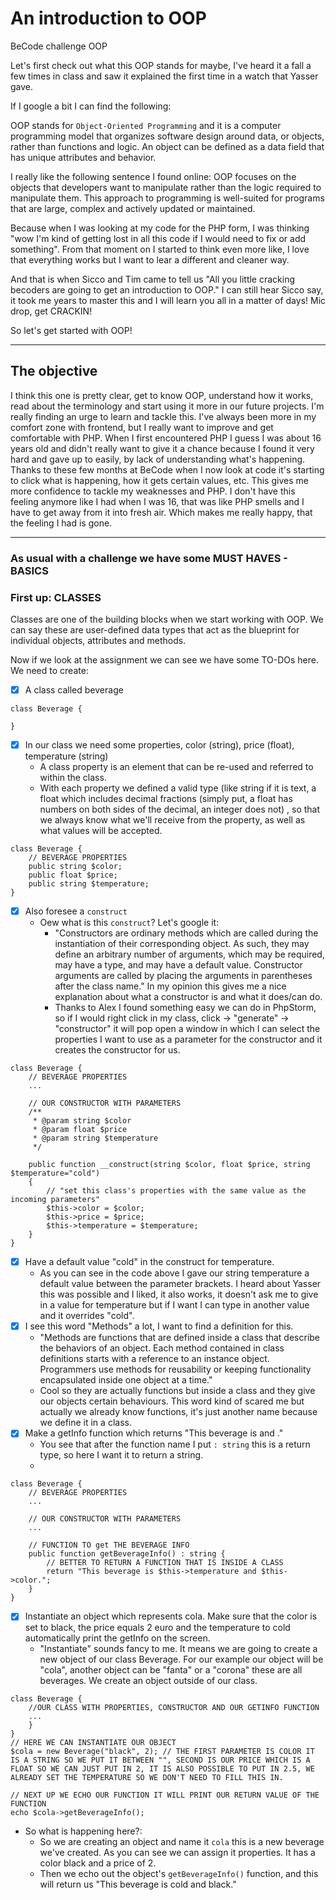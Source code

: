 # An introduction to OOP
BeCode challenge OOP

Let's first check out what this OOP stands for maybe, I've heard it a fall a few times in class and
saw it explained the first time in a watch that Yasser gave.

If I google a bit I can find the following:

OOP stands for `Object-Oriented Programming` and it is a computer programming model that organizes software design 
around data, or objects, rather than functions and logic. An object can be defined as a data field that has unique 
attributes and behavior. 

I really like the following sentence I found online:
OOP focuses on the objects that developers want to manipulate rather than the logic required to manipulate them. 
This approach to programming is well-suited for programs that are large, complex and actively updated or maintained.

Because when I was looking at my code for the PHP form, I was thinking "wow I'm kind of getting lost in all this code if I would need to fix or add something".
From that moment on I started to think even more like, I love that everything works but I want to lear a different and cleaner way.

And that is when Sicco and Tim came to tell us "All you little cracking becoders are going to get an introduction to OOP."
I can still hear Sicco say, it took me years to master this and I will learn you all in a matter of days! Mic drop, get CRACKIN!

So let's get started with OOP!

****

## The objective

I think this one is pretty clear, get to know OOP, understand how it works, read about the terminology and start using it more in our future projects.
I'm really finding an urge to learn and tackle this. I've always been more in my comfort zone with frontend, but I really want to 
improve and get comfortable with PHP. When I first encountered PHP I guess I was about 16 years old and didn't really want to give it a chance
because I found it very hard and gave up to easily, by lack of understanding what's happening. Thanks to these few months at BeCode 
when I now look at code it's starting to click what is happening, how it gets certain values, etc. This gives me more confidence 
to tackle my weaknesses and PHP. I don't have this feeling anymore like I had when I was 16, that was like PHP smells and I 
have to get away from it into fresh air. Which makes me really happy, that the feeling I had is gone.

****

### As usual with a challenge we have some MUST HAVES - BASICS

### First up: CLASSES

Classes are one of the building blocks when we start working with OOP. We can say these are user-defined data types that act 
as the blueprint for individual objects, attributes and methods.

Now if we look at the assignment we can see we have some TO-DOs here.
We need to create:
- [x] A class called beverage
```
class Beverage { 

}
```
- [x] In our class we need some properties, color (string), price (float), temperature (string)
  - A class property is an element that can be re-used and referred to within the class.
  - With each property we defined a valid type (like string if it is text, a float which includes decimal fractions (simply put, a float has numbers on both sides of the decimal, an integer does not) , so that we always know what we'll receive from the property, as well as what values will be accepted.
```
class Beverage { 
    // BEVERAGE PROPERTIES
    public string $color;
    public float $price;
    public string $temperature;
}
```
- [x] Also foresee a `construct`
    - Oew what is this `construct`? Let's google it:
      - "Constructors are ordinary methods which are called during the instantiation of their corresponding object. As such, they may define an arbitrary number of arguments, which may be required, may have a type, and may have a default value. Constructor arguments are called by placing the arguments in parentheses after the class name." In my opinion this gives me a nice explanation about what a constructor is and what it does/can do.
      - Thanks to Alex I found something easy we can do in PhpStorm, so if I would right click in my class, click -> "generate" -> "constructor" it will pop open a window in which I can select the properties I want to use as a parameter for the constructor and it creates the constructor for us.
```
class Beverage { 
    // BEVERAGE PROPERTIES
    ...
    
    // OUR CONSTRUCTOR WITH PARAMETERS
    /**
     * @param string $color
     * @param float $price
     * @param string $temperature
     */

    public function __construct(string $color, float $price, string $temperature="cold")
    {
        // "set this class's properties with the same value as the incoming parameters"
        $this->color = $color;
        $this->price = $price;
        $this->temperature = $temperature;
    }
}
```
- [x] Have a default value "cold" in the construct for temperature.
  - As you can see in the code above I gave our string temperature a default value between the parameter brackets. I heard about Yasser this was possible and I liked, it also works, it doesn't ask me to give in a value for temperature but if I want I can type in another value and it overrides "cold".
- [x] I see this word "Methods" a lot, I want to find a definition for this.
  - "Methods are functions that are defined inside a class that describe the behaviors of an object. Each method contained in class definitions starts with a reference to an instance object. Programmers use methods for reusability or keeping functionality encapsulated inside one object at a time."
  - Cool so they are actually functions but inside a class and they give our objects certain behaviours. This word kind of scared me but actually we already know functions, it's just another name because we define it in a class.
- [x] Make a getInfo function which returns "This beverage is <temperature> and <color>."
  - You see that after the function name I put `: string` this is a return type, so here I want it to return a string.
  -   
```
class Beverage { 
    // BEVERAGE PROPERTIES
    ...
    
    // OUR CONSTRUCTOR WITH PARAMETERS
    ...
    
    // FUNCTION TO get THE BEVERAGE INFO
    public function getBeverageInfo() : string {
        // BETTER TO RETURN A FUNCTION THAT IS INSIDE A CLASS
        return "This beverage is $this->temperature and $this->color.";
    }
}
```
- [x] Instantiate an object which represents cola. Make sure that the color is set to black, the price equals 2 euro and the temperature to cold automatically print the getInfo on the screen.
    - "Instantiate" sounds fancy to me. It means we are going to create a new object of our class Beverage. For our example our object will be "cola", another object can be "fanta" or a "corona" these are all beverages. We create an object outside of our class.
```
class Beverage { 
    //OUR CLASS WITH PROPERTIES, CONSTRUCTOR AND OUR GETINFO FUNCTION
    ...
    }
}
// HERE WE CAN INSTANTIATE OUR OBJECT
$cola = new Beverage("black", 2); // THE FIRST PARAMETER IS COLOR IT IS A STRING SO WE PUT IT BETWEEN "", SECOND IS OUR PRICE WHICH IS A FLOAT SO WE CAN JUST PUT IN 2, IT IS ALSO POSSIBLE TO PUT IN 2.5, WE ALREADY SET THE TEMPERATURE SO WE DON'T NEED TO FILL THIS IN.

// NEXT UP WE ECHO OUR FUNCTION IT WILL PRINT OUR RETURN VALUE OF THE FUNCTION
echo $cola->getBeverageInfo();
```
- So what is happening here?:
  - So we are creating an object and name it `cola` this is a new beverage we've created. As you can see we can assign it properties. It has a color black and a price of 2.
  - Then we echo out the object's `getBeverageInfo()` function, and this will return us "This beverage is cold and black."